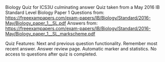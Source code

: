 Biology Quiz for ICS3U culminating answer
Quiz taken from a May 2016 IB Standard Level Biology Paper 1
	Questions from: https://freeexampapers.com/exam-papers/IB/Biology/Standard/2016-May/Biology_paper_1__SL.pdf
	Answers from: https://freeexampapers.com/exam-papers/IB/Biology/Standard/2016-May/Biology_paper_1__SL_markscheme.pdf
	
Quiz Features:
	Next and previous question functionality.
	Remember most recent answer.
	Answer review page.
	Automatic marker and statistics.
	No access to questions after quiz is completed.

